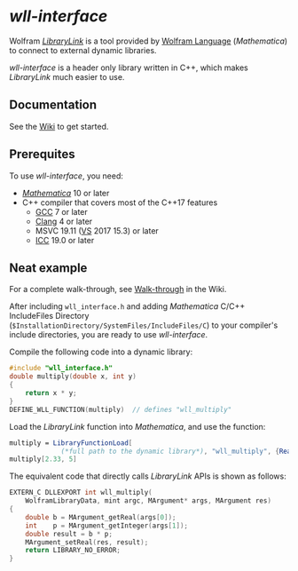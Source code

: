 # *wll-interface*

Wolfram [*LibraryLink*](http://reference.wolfram.com/language/LibraryLink/tutorial/Overview.html) is a tool provided by [Wolfram Language](http://www.wolfram.com/language/) (*Mathematica*) to connect to external dynamic libraries. 

*wll-interface* is a header only library written in C++, which makes *LibraryLink* much easier to use. 

## Documentation

See the [Wiki](https://github.com/njpipeorgan/wll-interface/wiki) to get started. 

## Prerequites

To use *wll-interface*, you need: 

* [*Mathematica*](https://www.wolfram.com/mathematica/) 10 or later
* C++ compiler that covers most of the C++17 features
  * [GCC](https://gcc.gnu.org/) 7 or later
  * [Clang](http://clang.llvm.org/) 4 or later
  * MSVC 19.11 ([VS](https://visualstudio.microsoft.com/vs/) 2017 15.3) or later
  * [ICC](https://software.intel.com/en-us/c-compilers) 19.0 or later

## Neat example

For a complete walk-through, see [Walk-through](https://github.com/njpipeorgan/wll-interface/wiki/Walk-through) in the Wiki.

After including `wll_interface.h` and adding *Mathematica* C/C++ IncludeFiles Directory (`$InstallationDirectory/SystemFiles/IncludeFiles/C`) to your compiler's include directories, you are ready to use *wll-interface*. 

Compile the following code into a dynamic library: 
```C++
#include "wll_interface.h"
double multiply(double x, int y)
{
    return x * y;
}
DEFINE_WLL_FUNCTION(multiply)  // defines "wll_multiply"
```
Load the *LibraryLink* function into *Mathematica*, and use the function:
```Mathematica
multiply = LibraryFunctionLoad[
             (*full path to the dynamic library*), "wll_multiply", {Real, Integer}, Real];
multiply[2.33, 5]
```
The equivalent code that directly calls *LibraryLink* APIs is shown as follows: 
```C++
EXTERN_C DLLEXPORT int wll_multiply(
    WolframLibraryData, mint argc, MArgument* args, MArgument res)
{
    double b = MArgument_getReal(args[0]);
    int    p = MArgument_getInteger(args[1]);
    double result = b * p;
    MArgument_setReal(res, result);
    return LIBRARY_NO_ERROR;
}
```
